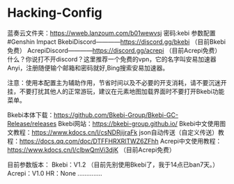 # Hacking-Config   
蓝奏云文件夹：https://wweb.lanzoum.com/b01wewvsj 密码:kebi
参数配置#Genshin Impact
BkebiDiscord————https://discord.gg/bkebi   （目前Bkebi免费）
AcrepiDiscord————https://discord.gg/acrepi  （目前Acrepi免费）
什么？你说打不开discord？这里推荐一个免费的vpn，它的名字叫安易加速器Anyi，注册随便输个邮箱和密码就好,Bing搜索安易加速器。

注意：使用本配置主为辅助作用，节省时间以及不必要的开支消耗，请不要沉迷开挂，不要打扰其他人的正常游玩，建议在元素地图加载界面时不要打开Bkebi功能菜单。

Bkebi本体下载：https://github.com/Bkebi-Group/Bkebi-GC-Release/releases 
Bkebi网站：https://bkebi-group.github.io/
Bkebi中文使用图文教程：https://www.kdocs.cn/l/csNDRjijraFk
json自动传送（自定义传送）教程：https://docs.qq.com/doc/DTFFHRXRlTWZ6ZFhh
Acrepi中文使用教程：https://www.kdocs.cn/l/clbwQmVi3djK （目前Acrepi免费）


目前参数版本：
Bkebi：V1.2 （目前先别使用Bkebi了，我于14点已ban7天。）
Acrepi：V1.0
HR：None
..............

